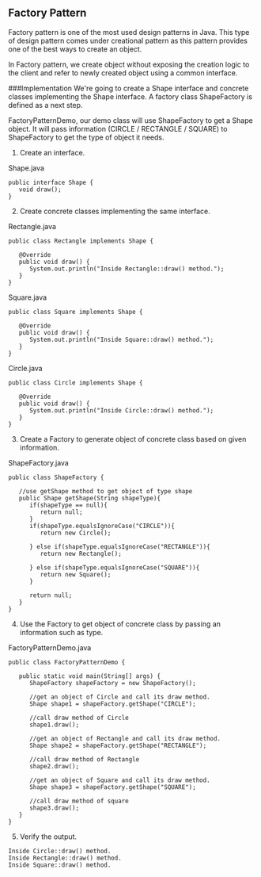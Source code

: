 ## Factory Pattern
Factory pattern is one of the most used design patterns in Java. This type of design pattern comes under creational pattern as this pattern provides one of the best ways to create an object.

In Factory pattern, we create object without exposing the creation logic to the client and refer to newly created object using a common interface.

###Implementation
We're going to create a Shape interface and concrete classes implementing the Shape interface. A factory class ShapeFactory is defined as a next step.

FactoryPatternDemo, our demo class will use ShapeFactory to get a Shape object. It will pass information (CIRCLE / RECTANGLE / SQUARE) to ShapeFactory to get the type of object it needs.

1. Create an interface.

Shape.java
```
public interface Shape {
   void draw();
}
```
2. Create concrete classes implementing the same interface.

Rectangle.java
```
public class Rectangle implements Shape {

   @Override
   public void draw() {
      System.out.println("Inside Rectangle::draw() method.");
   }
}
```
Square.java
```
public class Square implements Shape {

   @Override
   public void draw() {
      System.out.println("Inside Square::draw() method.");
   }
}
```
Circle.java
```
public class Circle implements Shape {

   @Override
   public void draw() {
      System.out.println("Inside Circle::draw() method.");
   }
}
```
3. Create a Factory to generate object of concrete class based on given information.

ShapeFactory.java
```
public class ShapeFactory {
	
   //use getShape method to get object of type shape 
   public Shape getShape(String shapeType){
      if(shapeType == null){
         return null;
      }		
      if(shapeType.equalsIgnoreCase("CIRCLE")){
         return new Circle();
         
      } else if(shapeType.equalsIgnoreCase("RECTANGLE")){
         return new Rectangle();
         
      } else if(shapeType.equalsIgnoreCase("SQUARE")){
         return new Square();
      }
      
      return null;
   }
}
```
4. Use the Factory to get object of concrete class by passing an information such as type.

FactoryPatternDemo.java
```
public class FactoryPatternDemo {

   public static void main(String[] args) {
      ShapeFactory shapeFactory = new ShapeFactory();

      //get an object of Circle and call its draw method.
      Shape shape1 = shapeFactory.getShape("CIRCLE");

      //call draw method of Circle
      shape1.draw();

      //get an object of Rectangle and call its draw method.
      Shape shape2 = shapeFactory.getShape("RECTANGLE");

      //call draw method of Rectangle
      shape2.draw();

      //get an object of Square and call its draw method.
      Shape shape3 = shapeFactory.getShape("SQUARE");

      //call draw method of square
      shape3.draw();
   }
}
```
5. Verify the output.
```
Inside Circle::draw() method.
Inside Rectangle::draw() method.
Inside Square::draw() method.
```
